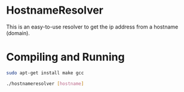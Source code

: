 # HostnameResolver
This is an easy-to-use resolver to get the ip address from a hostname (domain).

# Compiling and Running
```bash
sudo apt-get install make gcc
```

```bash
./hostnameresolver [hostname]
```
